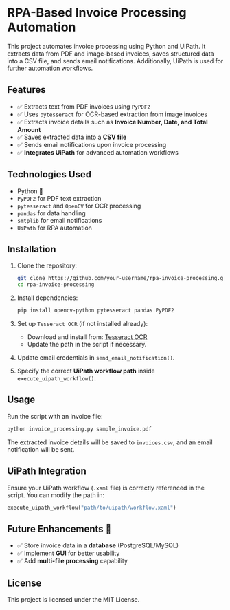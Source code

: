 # RPA-Based Invoice Processing Automation

This project automates invoice processing using Python and UiPath. It extracts data from PDF and image-based invoices, saves structured data into a CSV file, and sends email notifications. Additionally, UiPath is used for further automation workflows.

## Features
- ✅ Extracts text from PDF invoices using `PyPDF2`
- ✅ Uses `pytesseract` for OCR-based extraction from image invoices
- ✅ Extracts invoice details such as **Invoice Number, Date, and Total Amount**
- ✅ Saves extracted data into a **CSV file**
- ✅ Sends email notifications upon invoice processing
- ✅ **Integrates UiPath** for advanced automation workflows

## Technologies Used
- Python 🐍
- `PyPDF2` for PDF text extraction
- `pytesseract` and `OpenCV` for OCR processing
- `pandas` for data handling
- `smtplib` for email notifications
- `UiPath` for RPA automation

## Installation

1. Clone the repository:
   ```bash
   git clone https://github.com/your-username/rpa-invoice-processing.git
   cd rpa-invoice-processing
   ```

2. Install dependencies:
   ```bash
   pip install opencv-python pytesseract pandas PyPDF2
   ```

3. Set up `Tesseract OCR` (if not installed already):
   - Download and install from: [Tesseract OCR](https://github.com/UB-Mannheim/tesseract/wiki)
   - Update the path in the script if necessary.

4. Update email credentials in `send_email_notification()`.
5. Specify the correct **UiPath workflow path** inside `execute_uipath_workflow()`.

## Usage

Run the script with an invoice file:
```bash
python invoice_processing.py sample_invoice.pdf
```

The extracted invoice details will be saved to `invoices.csv`, and an email notification will be sent.

## UiPath Integration
Ensure your UiPath workflow (`.xaml` file) is correctly referenced in the script. You can modify the path in:
```python
execute_uipath_workflow("path/to/uipath/workflow.xaml")
```

## Future Enhancements 🚀
- ✅ Store invoice data in a **database** (PostgreSQL/MySQL)
- ✅ Implement **GUI** for better usability
- ✅ Add **multi-file processing** capability

## License
This project is licensed under the MIT License.


